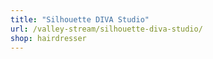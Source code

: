 ```yaml
---
title: "Silhouette DIVA Studio"
url: /valley-stream/silhouette-diva-studio/
shop: hairdresser
---
```

